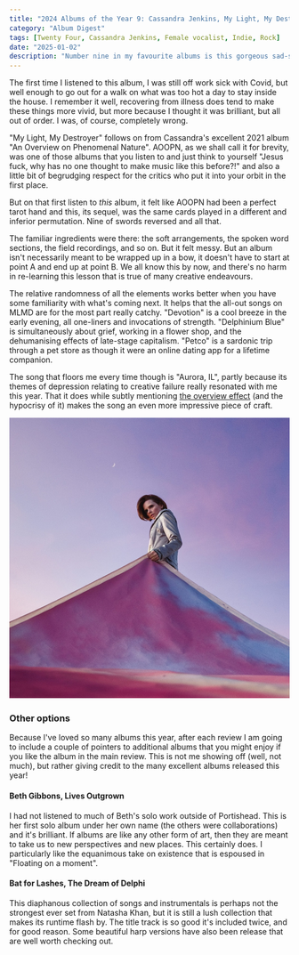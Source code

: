 ```yaml
---
title: "2024 Albums of the Year 9: Cassandra Jenkins, My Light, My Destroyer"
category: "Album Digest"
tags: [Twenty Four, Cassandra Jenkins, Female vocalist, Indie, Rock]
date: "2025-01-02"
description: "Number nine in my favourite albums is this gorgeous sad-sack album by Cassandra Jenkins"
---
```


The first time I listened to this album, I was still off work sick with Covid, but well enough to go out for a walk on what was too hot a day to stay inside the house. I remember it well, recovering from illness does tend to make these things more vivid, but more because I thought it was brilliant, but all out of order. I was, of course, completely wrong.

"My Light, My Destroyer" follows on from Cassandra's excellent 2021 album "An Overview on Phenomenal Nature". AOOPN, as we shall call it for brevity, was one of those albums that you listen to and just think to yourself "Jesus fuck, why has no one thought to make music like this before?!" and also a little bit of begrudging respect for the critics who put it into your orbit in the first place. 

But on that first listen to *this* album, it felt like AOOPN had been a perfect tarot hand and this, its sequel, was the same cards played in a different and inferior permutation. Nine of swords reversed and all that.

The familiar ingredients were there: the soft arrangements, the spoken word sections, the field recordings, and so on. But it felt messy. But an album isn't necessarily meant to be wrapped up in a bow, it doesn't have to start at point A and end up at point B. We all know this by now, and there's no harm in re-learning this lesson that is true of many creative endeavours.

The relative randomness of all the elements works better when you have some familiarity with what's coming next. It helps that the all-out songs on MLMD are for the most part really catchy. "Devotion" is a cool breeze in the early evening, all one-liners and invocations of strength. "Delphinium Blue" is simultaneously about grief, working in a flower shop, and the dehumanising effects of late-stage capitalism. "Petco" is a sardonic trip through a pet store as though it were an online dating app for a lifetime companion. 

The song that floors me every time though is "Aurora, IL", partly because its themes of depression relating to creative failure really resonated with me this year. That it does while subtly mentioning [the overview effect](https://en.wikipedia.org/wiki/Overview_effect) (and the hypocrisy of it) makes the song an even more impressive piece of craft.  

![Cover of My Light, My Destroyer by Cassandra Jenkins](./images/cassandra-jenkins-destroyer.jpg)

### Other options

Because I've loved so many albums this year, after each review I am going to include a couple of pointers to additional albums that you might enjoy if you like the album in the main review. This is not me showing off (well, not much), but rather giving credit to the many excellent albums released this year!

#### Beth Gibbons, Lives Outgrown

I had not listened to much of Beth's solo work outside of Portishead. This is her first solo album under her own name (the others were collaborations) and it's brilliant. If albums are like any other form of art, then they are meant to take us to new perspectives and new places. This certainly does. I particularly like the equanimous take on existence that is espoused in "Floating on a moment".

#### Bat for Lashes, The Dream of Delphi

This diaphanous collection of songs and instrumentals is perhaps not the strongest ever set from Natasha Khan, but it is still a lush collection that makes its runtime flash by. The title track is so good it's included twice, and for good reason. Some beautiful harp versions have also been release that are well worth checking out. 